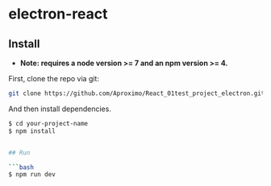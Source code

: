 # electron-react



## Install

* **Note: requires a node version >= 7 and an npm version >= 4.**


First, clone the repo via git:

```bash
git clone https://github.com/Aproximo/React_01test_project_electron.git
```

And then install dependencies.

```bash
$ cd your-project-name
$ npm install


## Run

```bash
$ npm run dev
```

